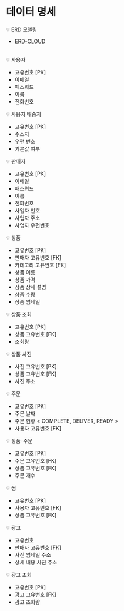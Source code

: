 # 데이터 명세

<aside>
💡 ERD 모델링

</aside>

- [ERD-CLOUD](https://www.erdcloud.com/d/vzhrby4po2v9RNK6m)

<br/>
<aside>
💡 사용자

</aside>

- 고유번호 [PK]
- 이메일
- 패스워드
- 이름
- 전화번호

<aside>
💡 사용자 배송지

</aside>

- 고유번호 [PK]
- 주소지
- 우편 번호
- 기본값 여부

<aside>
💡 판매자

</aside>

- 고유번호 [PK]
- 이메일
- 패스워드
- 이름
- 전화번호
- 사업자 번호
- 사업자 주소
- 사업자 우편번호

<aside>
💡 상품

</aside>

- 고유번호 [PK]
- 판매자 고유번호 [FK]
- 카테고리 고유번호 [FK]
- 상품 이름
- 상품 가격
- 상품 상세 설명
- 상품 수량
- 상품 썸네일

<aside>
💡 상품 조회

</aside>

- 고유번호 [PK]
- 상품 고유번호 [FK]
- 조회량

<aside>
💡 상품 사진

</aside>

- 사진 고유번호 [PK]
- 상품 고유번호 [FK]
- 사진 주소

<aside>
💡 주문

</aside>

- 고유번호 [PK]
- 주문 날짜
- 주문 현황
< COMPLETE, DELIVER, READY >
- 사용자 고유번호 [FK]

<aside>
💡 상품-주문

</aside>

- 고유번호 [PK]
- 주문 고유번호 [FK]
- 상품 고유번호 [FK]
- 주문 개수

<aside>
💡 찜

</aside>

- 고유번호 [PK]
- 사용자 고유번호 [FK]
- 상품 고유번호 [FK]

<aside>
💡 광고

</aside>

- 고유번호
- 판매자 고유번호 [FK]
- 사진 썸네일 주소
- 상세 내용 사진 주소

<aside>
💡 광고 조회

</aside>

- 고유번호 [PK]
- 광고 고유번호 [FK]
- 광고 조회량